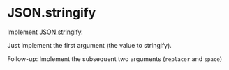 # JSON.stringify

Implement [JSON.stringify](https://developer.mozilla.org/en-US/docs/Web/JavaScript/Reference/Global_Objects/JSON/stringify).

Just implement the first argument (the value to stringify).

Follow-up: Implement the subsequent two arguments (`replacer` and `space`)
